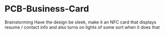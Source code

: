 # PCB-Business-Card

Brainstorming
Have the design be sleek, make it an NFC card that displays resume / contact info and also turns on lights of some sort when it does that
